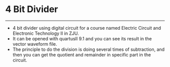 # 4 Bit Divider
---------------
+ 4 bit divider using digital circuit for a course named Electric Circuit and Electronic Technology Ⅱ in ZJU.
+ It can be opened with quartusⅡ 9.1 and you can see its result in the vector waveform file.
+ The principle to do the division is doing several times of subtraction, and then you can get the quotient and remainder in specific part in the circuit.